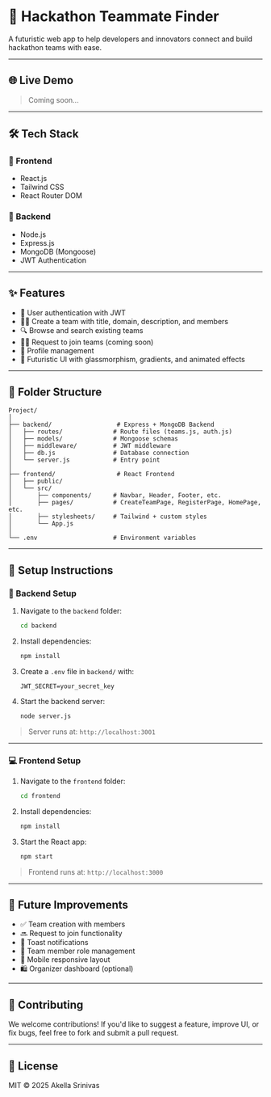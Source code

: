 # 🚀 Hackathon Teammate Finder

A futuristic web app to help developers and innovators connect and build hackathon teams with ease.

---

## 🌐 Live Demo

> Coming soon...

---


## 🛠️ Tech Stack

### 🧩 Frontend

* React.js
* Tailwind CSS
* React Router DOM

### 🧠 Backend

* Node.js
* Express.js
* MongoDB (Mongoose)
* JWT Authentication

---

## ✨ Features

* 🔐 User authentication with JWT
* 🧑‍💼 Create a team with title, domain, description, and members
* 🔍 Browse and search existing teams
* 🙋‍♂️ Request to join teams (coming soon)
* 👤 Profile management 
* 🌌 Futuristic UI with glassmorphism, gradients, and animated effects

---

## 📁 Folder Structure

```
Project/
│
├── backend/                  # Express + MongoDB Backend
│   ├── routes/              # Route files (teams.js, auth.js)
│   ├── models/              # Mongoose schemas
│   ├── middleware/          # JWT middleware
│   ├── db.js                # Database connection
│   └── server.js            # Entry point
│
├── frontend/                 # React Frontend
│   ├── public/
│   └── src/
│       ├── components/      # Navbar, Header, Footer, etc.
│       ├── pages/           # CreateTeamPage, RegisterPage, HomePage, etc.
│       ├── stylesheets/     # Tailwind + custom styles
│       └── App.js
│
└── .env                     # Environment variables
```

---

## 🚀 Setup Instructions

### 🔧 Backend Setup

1. Navigate to the `backend` folder:

   ```bash
   cd backend
   ```

2. Install dependencies:

   ```bash
   npm install
   ```

3. Create a `.env` file in `backend/` with:

   ```
   JWT_SECRET=your_secret_key
   ```

4. Start the backend server:

   ```bash
   node server.js
   ```

> Server runs at: `http://localhost:3001`

---

### 💻 Frontend Setup

1. Navigate to the `frontend` folder:

   ```bash
   cd frontend
   ```

2. Install dependencies:

   ```bash
   npm install
   ```

3. Start the React app:

   ```bash
   npm start
   ```

> Frontend runs at: `http://localhost:3000`

---

## 🚧 Future Improvements

* ✅ Team creation with members
* 🔜 Request to join functionality
* 🔔 Toast notifications
* 👥 Team member role management
* 📱 Mobile responsive layout
* 🛍️ Organizer dashboard (optional)

---

## 🤝 Contributing

We welcome contributions!
If you'd like to suggest a feature, improve UI, or fix bugs, feel free to fork and submit a pull request.

---

## 📜 License

MIT © 2025 Akella Srinivas
